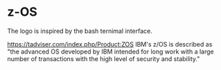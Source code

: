 # z-OS

The logo is inspired by the bash ternimal interface. 

https://tadviser.com/index.php/Product:ZOS
IBM's z/OS is described as "the advanced OS developed by IBM intended for long work with a large number of transactions with the high level of security and stability."
